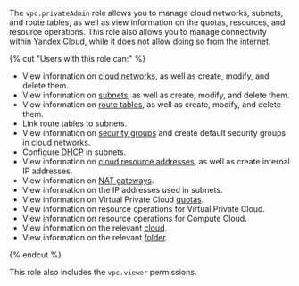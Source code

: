 The `vpc.privateAdmin` role allows you to manage cloud networks, subnets, and route tables, as well as view information on the quotas, resources, and resource operations. This role also allows you to manage connectivity within Yandex Cloud, while it does not allow doing so from the internet.

{% cut "Users with this role can:" %}

* View information on [cloud networks](../../vpc/concepts/network.md#network), as well as create, modify, and delete them.
* View information on [subnets](../../vpc/concepts/network.md#subnet), as well as create, modify, and delete them.
* View information on [route tables](../../vpc/concepts/static-routes.md#rt-vpc), as well as create, modify, and delete them.
* Link route tables to subnets.
* View information on [security groups](../../vpc/concepts/security-groups.md) and create default security groups in cloud networks.
* Configure [DHCP](../../vpc/concepts/dhcp-options.md) in subnets.
* View information on [cloud resource addresses](../../vpc/concepts/address.md), as well as create internal IP addresses.
* View information on [NAT gateways](../../vpc/concepts/gateways.md).
* View information on the IP addresses used in subnets.
* View information on Virtual Private Cloud [quotas](../../vpc/concepts/limits.md#vpc-quotas).
* View information on resource operations for Virtual Private Cloud.
* View information on resource operations for Compute Cloud.
* View information on the relevant [cloud](../../resource-manager/concepts/resources-hierarchy.md#cloud).
* View information on the relevant [folder](../../resource-manager/concepts/resources-hierarchy.md#folder).

{% endcut %}

This role also includes the `vpc.viewer` permissions.